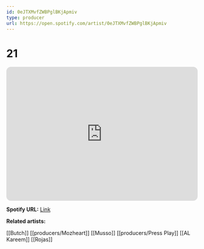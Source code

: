 ```yaml
---
id: 0eJTXMvfZWBPglBKjApmiv
type: producer
url: https://open.spotify.com/artist/0eJTXMvfZWBPglBKjApmiv
---
```

# 21

<iframe style="border-radius:12px" src="https://open.spotify.com/embed/artist/0eJTXMvfZWBPglBKjApmiv" width="100%" height="352" frameBorder="0" allowfullscreen="" allow="autoplay; clipboard-write; encrypted-media; fullscreen; picture-in-picture" loading="lazy"></iframe>

**Spotify URL:** [Link](https://open.spotify.com/artist/0eJTXMvfZWBPglBKjApmiv)

**Related artists:**

[[Butch]]
[[producers/Mozheart]]
[[Musso]]
[[producers/Press Play]]
[[AL Kareem]]
[[Rojas]]
